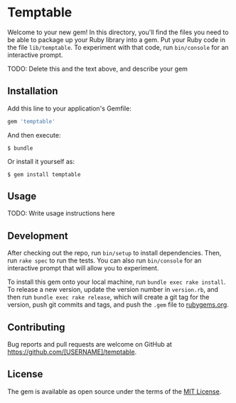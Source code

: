 # Temptable

Welcome to your new gem! In this directory, you'll find the files you need to be able to package up your Ruby library into a gem. Put your Ruby code in the file `lib/temptable`. To experiment with that code, run `bin/console` for an interactive prompt.

TODO: Delete this and the text above, and describe your gem

## Installation

Add this line to your application's Gemfile:

```ruby
gem 'temptable'
```

And then execute:

    $ bundle

Or install it yourself as:

    $ gem install temptable

## Usage

TODO: Write usage instructions here

## Development

After checking out the repo, run `bin/setup` to install dependencies. Then, run `rake spec` to run the tests. You can also run `bin/console` for an interactive prompt that will allow you to experiment.

To install this gem onto your local machine, run `bundle exec rake install`. To release a new version, update the version number in `version.rb`, and then run `bundle exec rake release`, which will create a git tag for the version, push git commits and tags, and push the `.gem` file to [rubygems.org](https://rubygems.org).

## Contributing

Bug reports and pull requests are welcome on GitHub at https://github.com/[USERNAME]/temptable.


## License

The gem is available as open source under the terms of the [MIT License](http://opensource.org/licenses/MIT).

